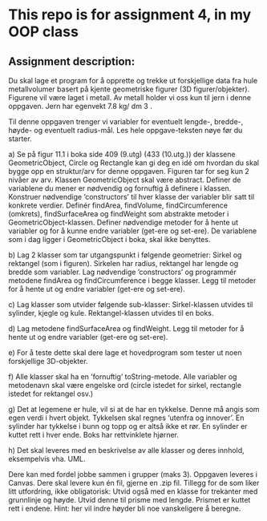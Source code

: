 # This repo is for assignment 4, in my OOP class

## Assignment description:
Du skal lage et program for å opprette og trekke ut forskjellige data fra hule
metallvolumer basert på kjente geometriske figurer (3D figurer/objekter).
Figurene vil være laget i metall. Av metall holder vi oss kun til jern i denne
oppgaven. Jern har egenvekt 7.8 kg/ dm 3 .

Til denne oppgaven trenger vi variabler for eventuelt lengde-, bredde-, høyde- 
og eventuelt radius-mål. Les hele oppgave-teksten nøye før du starter.

a) Se på figur 11.1 i boka side 409 (9.utg) (433 (10.utg.)) der klassene 
GeometricObject, Circle og Rectangle kan gi deg en idé om hvordan du skal 
bygge opp en struktur/arv for denne oppgaven. Figuren tar for seg kun 2 nivåer 
av arv. Klassen GeometricObject skal være abstract. Definer de variablene du 
mener er nødvendig og fornuftig å definere i klassen. Konstruer nødvendige
’constructors’ til hver klasse der variabler blir satt til konkrete verdier.
Definér findArea, findVolume, findCircumference (omkrets), findSurfaceArea
og findWeight som abstrakte metoder i GeometricObject-klassen. Definer
nødvendige metoder for å hente ut variabler og for å kunne endre variabler
(get-ere og set-ere). De variablene som i dag ligger i GeometricObject i boka,
skal ikke benyttes.

b) Lag 2 klasser som tar utgangspunkt i følgende geometrier: Sirkel og
rektangel (som i figuren). Sirkelen har radius, rektangel har lengde og bredde
som variabler. Lag nødvendige ’constructors’ og programmér metodene
findArea og findCircumference i begge klasser. Legg til metoder for å hente
ut og endre variabler (get-ere og set-ere).

c) Lag klasser som utvider følgende sub-klasser:
Sirkel-klassen utvides til sylinder, kjegle og kule.
Rektangel-klassen utvides til en boks.

d) Lag metodene findSurfaceArea og findWeight. Legg til metoder for å hente ut
og endre variabler (get-ere og set-ere).

e) For å teste dette skal dere lage et hovedprogram som tester ut noen
forskjellige 3D-objekter.

f) Alle klasser skal ha en ’fornuftig’ toString-metode. Alle variabler og
metodenavn skal være engelske ord (circle istedet for sirkel, rectangle
istedet for rektangel osv.)

g) Det at legemene er hule, vil si at de har en tykkelse. Denne må angis som
egen verdi i hvert objekt. Tykkelsen skal regnes ‘utenfra og innover’. En
sylinder har tykkelse i bunn og topp og er altså ikke et rør. En sylinder er
kuttet rett i hver ende. Boks har rettvinklete hjørner.

h) Det skal leveres med en beskrivelse av alle klasser og deres innhold,
eksempelvis vha. UML.


Dere kan med fordel jobbe sammen i grupper (maks 3).
Oppgaven leveres i Canvas. Dere skal levere kun én fil, gjerne en .zip fil.
Tillegg for de som liker litt utfordring, ikke obligatorisk: Utvid også med en
klasse for trekanter med grunnlinje og høyde. Utvid denne til prisme med lengde.
Prismet er kuttet rett i endene.
Hint: her vil indre høyder bli noe vanskeligere å beregne.
